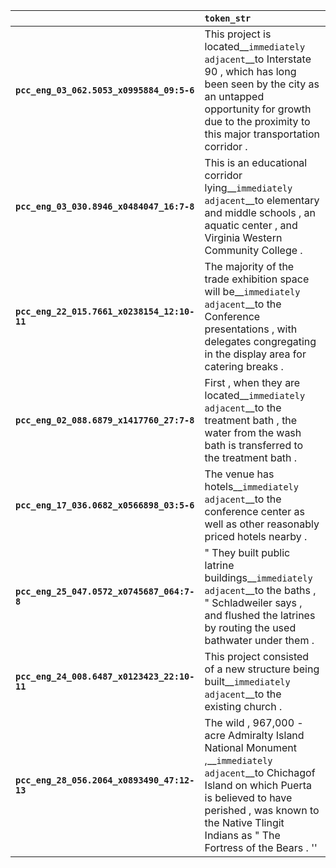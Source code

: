 |                                             | `token_str`                                                                                                                                                                                                                              |
|:--------------------------------------------|:-----------------------------------------------------------------------------------------------------------------------------------------------------------------------------------------------------------------------------------------|
| **`pcc_eng_03_062.5053_x0995884_09:5-6`**   | This project is located__``immediately adjacent``__to Interstate 90 , which has long been seen by the city as an untapped opportunity for growth due to the proximity to this major transportation corridor .                            |
| **`pcc_eng_03_030.8946_x0484047_16:7-8`**   | This is an educational corridor lying__``immediately adjacent``__to elementary and middle schools , an aquatic center , and Virginia Western Community College .                                                                         |
| **`pcc_eng_22_015.7661_x0238154_12:10-11`** | The majority of the trade exhibition space will be__``immediately adjacent``__to the Conference presentations , with delegates congregating in the display area for catering breaks .                                                    |
| **`pcc_eng_02_088.6879_x1417760_27:7-8`**   | First , when they are located__``immediately adjacent``__to the treatment bath , the water from the wash bath is transferred to the treatment bath .                                                                                     |
| **`pcc_eng_17_036.0682_x0566898_03:5-6`**   | The venue has hotels__``immediately adjacent``__to the conference center as well as other reasonably priced hotels nearby .                                                                                                              |
| **`pcc_eng_25_047.0572_x0745687_064:7-8`**  | " They built public latrine buildings__``immediately adjacent``__to the baths , " Schladweiler says , and flushed the latrines by routing the used bathwater under them .                                                                |
| **`pcc_eng_24_008.6487_x0123423_22:10-11`** | This project consisted of a new structure being built__``immediately adjacent``__to the existing church .                                                                                                                                |
| **`pcc_eng_28_056.2064_x0893490_47:12-13`** | The wild , 967,000 - acre Admiralty Island National Monument ,__``immediately adjacent``__to Chichagof Island on which Puerta is believed to have perished , was known to the Native Tlingit Indians as " The Fortress of the Bears . '' |